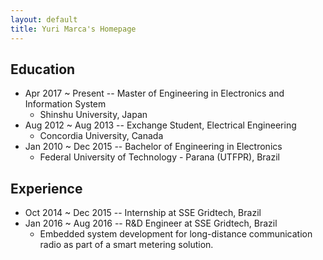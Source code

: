 ```yaml
---
layout: default
title: Yuri Marca's Homepage
---
```



## Education

* Apr 2017 ~ Present -- Master of Engineering in Electronics and Information System
  * Shinshu University, Japan
* Aug 2012 ~ Aug 2013 -- Exchange Student, Electrical Engineering
  * Concordia University, Canada
* Jan 2010 ~ Dec 2015 -- Bachelor of Engineering in Electronics
  * Federal University of Technology - Parana (UTFPR), Brazil

## Experience

* Oct 2014 ~ Dec 2015 -- Internship at SSE Gridtech, Brazil
* Jan 2016 ~ Aug 2016 -- R&D Engineer at SSE Gridtech, Brazil
  * Embedded system development for long-distance communication radio as part of a smart metering solution.
